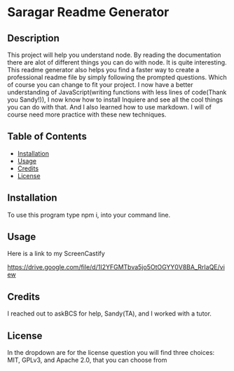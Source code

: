 # Saragar Readme Generator

## Description

This project will help you understand node. By reading the documentation there are alot of different things you can do with node. It is quite interesting.  This readme generator also helps you find a faster way to create a professional readme file by simply following the prompted questions. Which of course you can change to fit your project.  I now have a better understanding of JavaScript(writing functions with less lines of code(Thank you Sandy!)), I now know how to install Inquiere and see all the cool things you can do with that. And I also learned how to use markdown. I will of course need more practice with these new techniques. 

## Table of Contents

- [Installation](#installation)
- [Usage](#usage)
- [Credits](#credits)
- [License](#license)

## Installation

To use this program type npm i, into your command line. 

## Usage

Here is a link to my ScreenCastify 

https://drive.google.com/file/d/1I2YFGMTbva5jo5OtOGYY0V8BA_RrIaQE/view

## Credits

I reached out to askBCS for help,  Sandy(TA), and I worked with a tutor.

## License

In the dropdown are for the license question you will find three choices: MIT, GPLv3, and Apache 2.0, that you can choose from

